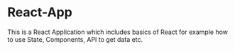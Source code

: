 # React-App
This is a React Application which includes basics of React for example how to use State, Components, API to get data etc.
